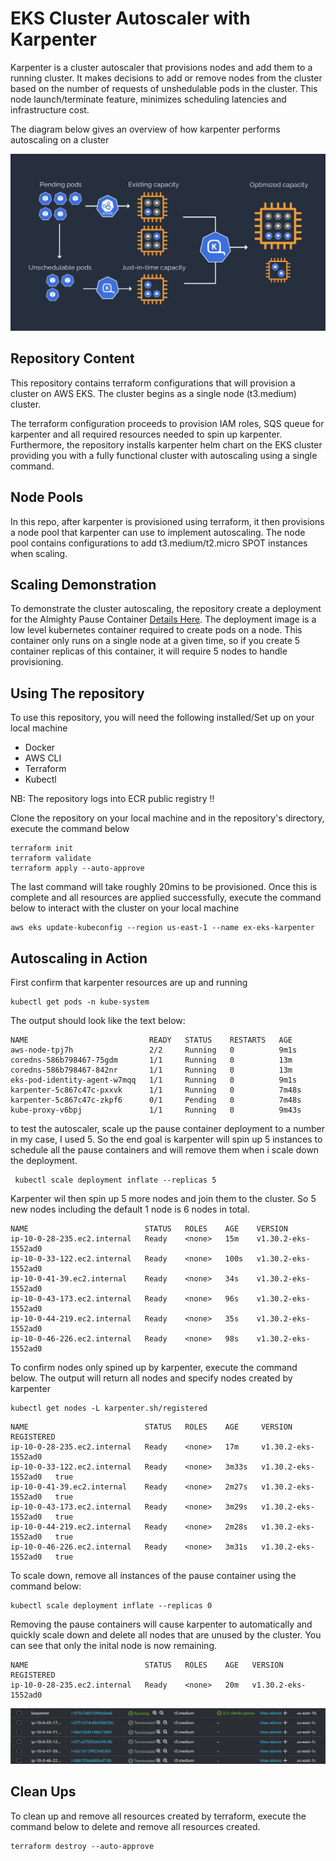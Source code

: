 # EKS Cluster Autoscaler with Karpenter 

Karpenter is a cluster autoscaler that provisions nodes and add them to a running cluster. It makes decisions to add or remove nodes from the cluster based on the number of requests of unshedulable pods in the cluster. This node launch/terminate feature, minimizes scheduling latencies and infrastructure cost.

The diagram below gives an overview of how karpenter performs autoscaling on a cluster

![Autoscaler](./img/image-1.png)

## Repository Content

This repository contains terraform configurations that will provision a cluster on AWS EKS. The cluster begins as a single node (t3.medium) cluster. 

The terraform configuration proceeds to provision IAM roles, SQS queue for karpenter and all required resources needed to spin up karpenter. Furthermore, the repository installs karpenter helm chart on the EKS cluster providing you with a fully functional cluster with autoscaling using a single command.

## Node Pools
In this repo, after karpenter is provisioned using terraform, it then provisions a node pool that karpenter can use to implement autoscaling. The node pool contains configurations to add t3.medium/t2.micro SPOT instances when scaling.

## Scaling Demonstration
To demonstrate the cluster autoscaling, the repository create a deployment for the Almighty Pause Container [Details Here](https://www.ianlewis.org/en/almighty-pause-container). 
 The deployment image is a low level kubernetes container required to create pods on a node. This container only runs on a single node at a given time, so if you create 5 container replicas of this container, it will require 5 nodes to handle provisioning.

## Using The repository

To use this repository, you will need the following installed/Set up on your local machine
- Docker
- AWS CLI
- Terraform
- Kubectl 

NB: The repository logs into ECR public registry !!

Clone the repository on your local machine and in the repository's directory, execute the command below

```
terraform init
terraform validate
terraform apply --auto-approve
```
The last command will take roughly 20mins to be provisioned. Once this is complete and all resources are applied successfully, execute the command below to interact with the cluster on your local machine

```
aws eks update-kubeconfig --region us-east-1 --name ex-eks-karpenter
```

## Autoscaling in Action
 First confirm that karpenter resources are up and running

 ```
kubectl get pods -n kube-system
 ```

The output should look like the text below:
 ```
NAME                           READY   STATUS    RESTARTS   AGE
aws-node-tpj7h                 2/2     Running   0          9m1s
coredns-586b798467-75gdm       1/1     Running   0          13m
coredns-586b798467-842nr       1/1     Running   0          13m
eks-pod-identity-agent-w7mqq   1/1     Running   0          9m1s
karpenter-5c867c47c-pxxvk      1/1     Running   0          7m48s
karpenter-5c867c47c-zkpf6      0/1     Pending   0          7m48s
kube-proxy-v6bpj               1/1     Running   0          9m43s
 ```

 to test the autoscaler, scale up the pause container deployment to a number in my case, I used 5. So the end goal is karpenter will spin up 5 instances to schedule all the pause containers and will remove them when i scale down the deployment.

```
 kubectl scale deployment inflate --replicas 5
```

Karpenter wil then spin up 5 more nodes and join them to the cluster. So 5 new nodes including the default 1 node is 6 nodes in total.

```
NAME                          STATUS   ROLES    AGE    VERSION
ip-10-0-28-235.ec2.internal   Ready    <none>   15m    v1.30.2-eks-1552ad0
ip-10-0-33-122.ec2.internal   Ready    <none>   100s   v1.30.2-eks-1552ad0
ip-10-0-41-39.ec2.internal    Ready    <none>   34s    v1.30.2-eks-1552ad0
ip-10-0-43-173.ec2.internal   Ready    <none>   96s    v1.30.2-eks-1552ad0
ip-10-0-44-219.ec2.internal   Ready    <none>   35s    v1.30.2-eks-1552ad0
ip-10-0-46-226.ec2.internal   Ready    <none>   98s    v1.30.2-eks-1552ad0
```

To confirm nodes only spined up by karpenter, execute the command below. The output will return all nodes and specify nodes created by karpenter

```
kubectl get nodes -L karpenter.sh/registered
```

```
NAME                          STATUS   ROLES    AGE     VERSION               REGISTERED
ip-10-0-28-235.ec2.internal   Ready    <none>   17m     v1.30.2-eks-1552ad0   
ip-10-0-33-122.ec2.internal   Ready    <none>   3m33s   v1.30.2-eks-1552ad0   true
ip-10-0-41-39.ec2.internal    Ready    <none>   2m27s   v1.30.2-eks-1552ad0   true
ip-10-0-43-173.ec2.internal   Ready    <none>   3m29s   v1.30.2-eks-1552ad0   true
ip-10-0-44-219.ec2.internal   Ready    <none>   2m28s   v1.30.2-eks-1552ad0   true
ip-10-0-46-226.ec2.internal   Ready    <none>   3m31s   v1.30.2-eks-1552ad0   true
```
To scale down, remove all instances of the pause container using the command below:

```
kubectl scale deployment inflate --replicas 0
```

Removing the pause containers will cause karpenter to automatically and quickly scale down and delete all nodes that are unused by the cluster. You can see that only the inital node is now remaining.

```
NAME                          STATUS   ROLES    AGE   VERSION               REGISTERED
ip-10-0-28-235.ec2.internal   Ready    <none>   20m   v1.30.2-eks-1552ad0   
```

![Initial](./img/image.png)

## Clean Ups

To clean up and remove all resources created by terraform, execute the command below to delete and remove all resources created.

```
terraform destroy --auto-approve
```
